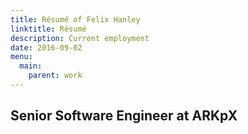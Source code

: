 ```yaml
---
title: Résumé of Felix Hanley
linktitle: Résumé
description: Current employment
date: 2016-09-02
menu:
  main:
    parent: work
---
```


## Senior Software Engineer at ARKpX
